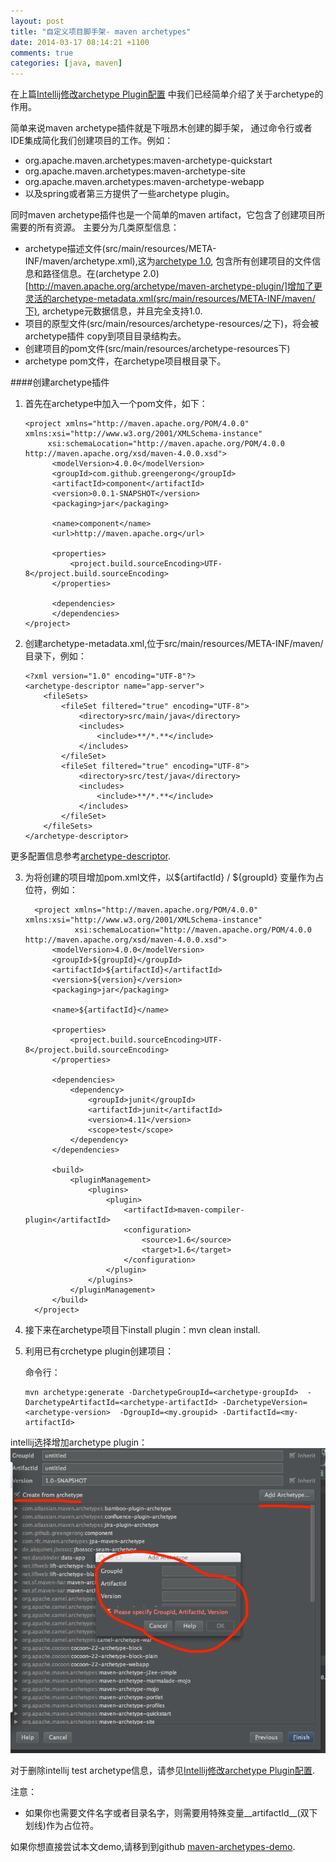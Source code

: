 ```yaml
---
layout: post
title: "自定义项目脚手架- maven archetypes"
date: 2014-03-17 08:14:21 +1100
comments: true
categories: [java, maven]
---
```

在上篇[Intellij修改archetype Plugin配置](http://greengerong.github.io/blog/2014/03/16/intellij-remove-archetype-plugin/)
中我们已经简单介绍了关于archetype的作用。

简单来说maven archetype插件就是下哦昂木创建的脚手架，
通过命令行或者IDE集成简化我们创建项目的工作。例如：

*  org.apache.maven.archetypes:maven-archetype-quickstart
*  org.apache.maven.archetypes:maven-archetype-site
*  org.apache.maven.archetypes:maven-archetype-webapp
*  以及spring或者第三方提供了一些archetype plugin。


同时maven archetype插件也是一个简单的maven artifact，它包含了创建项目所需要的所有资源。
主要分为几类原型信息：

*  archetype描述文件(src/main/resources/META-INF/maven/archetype.xml),这为[archetype 1.0](http://maven.apache.org/plugins/maven-archetype-plugin-1.0-alpha-7/),
包含所有创建项目的文件信息和路径信息。在(archetype 2.0)[http://maven.apache.org/archetype/maven-archetype-plugin/]增加了更灵活的archetype-metadata.xml(src/main/resources/META-INF/maven/下),
archetype元数据信息，并且完全支持1.0.
*  项目的原型文件(src/main/resources/archetype-resources/之下)，将会被archetype插件
copy到项目目录结构去。
*  创建项目的pom文件(src/main/resources/archetype-resources下)
*  archetype pom文件，在archetype项目根目录下。

####创建archetype插件

1.  首先在archetype中加入一个pom文件，如下：


        <project xmlns="http://maven.apache.org/POM/4.0.0" xmlns:xsi="http://www.w3.org/2001/XMLSchema-instance"
             xsi:schemaLocation="http://maven.apache.org/POM/4.0.0 http://maven.apache.org/xsd/maven-4.0.0.xsd">
              <modelVersion>4.0.0</modelVersion>
              <groupId>com.github.greengerong</groupId>
              <artifactId>component</artifactId>
              <version>0.0.1-SNAPSHOT</version>
              <packaging>jar</packaging>

              <name>component</name>
              <url>http://maven.apache.org</url>

              <properties>
                  <project.build.sourceEncoding>UTF-8</project.build.sourceEncoding>
              </properties>

              <dependencies>
              </dependencies>
        </project>


2.  创建archetype-metadata.xml,位于src/main/resources/META-INF/maven/目录下，例如：


        <?xml version="1.0" encoding="UTF-8"?>
        <archetype-descriptor name="app-server">
            <fileSets>
                <fileSet filtered="true" encoding="UTF-8">
                    <directory>src/main/java</directory>
                    <includes>
                        <include>**/*.**</include>
                    </includes>
                </fileSet>
                <fileSet filtered="true" encoding="UTF-8">
                    <directory>src/test/java</directory>
                    <includes>
                        <include>**/*.**</include>
                    </includes>
                </fileSet>
            </fileSets>
        </archetype-descriptor>


更多配置信息参考[archetype-descriptor](https://maven.apache.org/archetype/archetype-common/archetype-descriptor.html).


3.  为将创建的项目增加pom.xml文件，以${artifactId} / ${groupId} 变量作为占位符，例如：


          <project xmlns="http://maven.apache.org/POM/4.0.0" xmlns:xsi="http://www.w3.org/2001/XMLSchema-instance"
                   xsi:schemaLocation="http://maven.apache.org/POM/4.0.0 http://maven.apache.org/xsd/maven-4.0.0.xsd">
              <modelVersion>4.0.0</modelVersion>
              <groupId>${groupId}</groupId>
              <artifactId>${artifactId}</artifactId>
              <version>${version}</version>
              <packaging>jar</packaging>

              <name>${artifactId}</name>

              <properties>
                  <project.build.sourceEncoding>UTF-8</project.build.sourceEncoding>
              </properties>

              <dependencies>
                  <dependency>
                      <groupId>junit</groupId>
                      <artifactId>junit</artifactId>
                      <version>4.11</version>
                      <scope>test</scope>
                  </dependency>
              </dependencies>

              <build>
                  <pluginManagement>
                      <plugins>
                          <plugin>
                              <artifactId>maven-compiler-plugin</artifactId>
                              <configuration>
                                  <source>1.6</source>
                                  <target>1.6</target>
                              </configuration>
                          </plugin>
                      </plugins>
                  </pluginManagement>
              </build>
          </project>


4.  接下来在archetype项目下install plugin：mvn clean install.

5.  利用已有crchetype plugin创建项目：

    命令行：


        mvn archetype:generate -DarchetypeGroupId=<archetype-groupId>  -DarchetypeArtifactId=<archetype-artifactId> -DarchetypeVersion=<archetype-version>  -DgroupId=<my.groupid> -DartifactId=<my-artifactId>


  intellij选择增加archetype plugin：
  ![/images/blog_img/Intellij-archetype-plugin.png](/images/blog_img/Intellij-archetype-plugin.png)

对于删除intellij test archetype信息，请参见[Intellij修改archetype Plugin配置](http://greengerong.github.io/blog/2014/03/16/intellij-remove-archetype-plugin/).

注意：

*  如果你也需要文件名字或者目录名字，则需要用特殊变量\_\_artifactId\_\_(双下划线)作为占位符。


如果你想直接尝试本文demo,请移到到github [maven-archetypes-demo](https://github.com/greengerong/maven-archetypes-demo).

